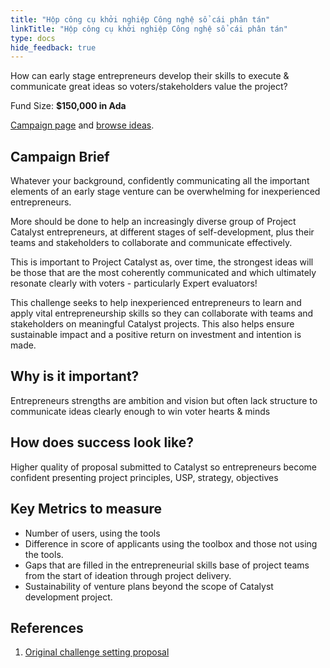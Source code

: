 ```yaml
---
title: "Hộp công cụ khởi nghiệp Công nghệ sổ cái phân tán"
linkTitle: "Hộp công cụ khởi nghiệp Công nghệ sổ cái phân tán"
type: docs
hide_feedback: true
---
```


How can early stage entrepreneurs develop their skills to execute & communicate great ideas so voters/stakeholders value the project?

Fund Size: **$150,000 in Ada**

[Campaign page](https://cardano.ideascale.com/a/campaign-home/26113) and [browse ideas](https://cardano.ideascale.com/a/ideas/top/campaign-filter/byids/campaigns/26113/stage/unspecified).

## Campaign Brief

Whatever your background, confidently communicating all the important elements of an early stage venture can be overwhelming for inexperienced entrepreneurs.

More should be done to help an increasingly diverse group of Project Catalyst entrepreneurs, at different stages of self-development, plus their teams and stakeholders to collaborate and communicate effectively.

This is important to Project Catalyst as, over time, the strongest ideas will be those that are the most coherently communicated and which ultimately resonate clearly with voters - particularly Expert evaluators!

This challenge seeks to help inexperienced entrepreneurs to learn and apply vital entrepreneurship skills so they can collaborate with teams and stakeholders on meaningful Catalyst projects. This also helps ensure sustainable impact and a positive return on investment and intention is made.

## Why is it important?

Entrepreneurs strengths are ambition and vision but often lack structure to communicate ideas clearly enough to win voter hearts & minds

## How does success look like?

Higher quality of proposal submitted to Catalyst so entrepreneurs become confident presenting project principles, USP, strategy, objectives

## Key Metrics to measure

- Number of users, using the tools
- Difference in score of applicants using the toolbox and those not using the tools.
- Gaps that are filled in the entrepreneurial skills base of project teams from the start of ideation through project delivery.
- Sustainability of venture plans beyond the scope of Catalyst development project.

## References

1. [Original challenge setting proposal](https://cardano.ideascale.com/a/dtd/DLT-Entrepreneurship-Toolbox/341809-48088)